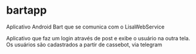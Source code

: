 # bartapp
Aplicativo Android Bart que se comunica com o LisaWebService

Aplicativo que faz um login através de post e exibe o usuário na outra tela. Os usuários são cadastrados a partir de cassebot, via telegram
